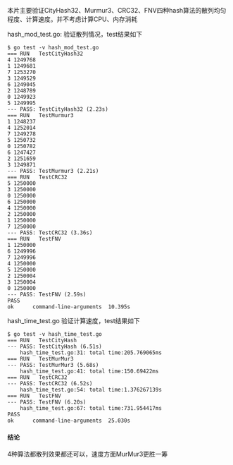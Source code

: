 本片主要验证CityHash32、Murmur3、CRC32、FNV四种hash算法的散列均匀程度、计算速度。并不考虑计算CPU、内存消耗

hash_mod_test.go: 验证散列情况，test结果如下

```shell
$ go test -v hash_mod_test.go 
=== RUN   TestCityHash32
4 1249768
1 1249681
7 1253270
3 1249529
6 1249045
2 1248789
0 1249923
5 1249995
--- PASS: TestCityHash32 (2.23s)
=== RUN   TestMurmur3
1 1248237
4 1252014
7 1249278
5 1250732
0 1250782
6 1247427
2 1251659
3 1249871
--- PASS: TestMurmur3 (2.21s)
=== RUN   TestCRC32
5 1250000
3 1250000
0 1250000
6 1250000
4 1250000
2 1250000
1 1250000
7 1250000
--- PASS: TestCRC32 (3.36s)
=== RUN   TestFNV
1 1250000
6 1249996
7 1249996
4 1250000
5 1250000
2 1250004
3 1250004
0 1250000
--- PASS: TestFNV (2.59s)
PASS
ok  	command-line-arguments	10.395s
```

hash_time_test.go 验证计算速度，test结果如下

```shell
$ go test -v hash_time_test.go 
=== RUN   TestCityHash
--- PASS: TestCityHash (6.51s)
	hash_time_test.go:31: total time:205.769065ms
=== RUN   TestMurMur3
--- PASS: TestMurMur3 (5.68s)
	hash_time_test.go:41: total time:150.69422ms
=== RUN   TestCRC32
--- PASS: TestCRC32 (6.52s)
	hash_time_test.go:54: total time:1.376267139s
=== RUN   TestFNV
--- PASS: TestFNV (6.20s)
	hash_time_test.go:67: total time:731.954417ms
PASS
ok  	command-line-arguments	25.030s
```

#### 结论

4种算法都散列效果都还可以，速度方面MurMur3更胜一筹
